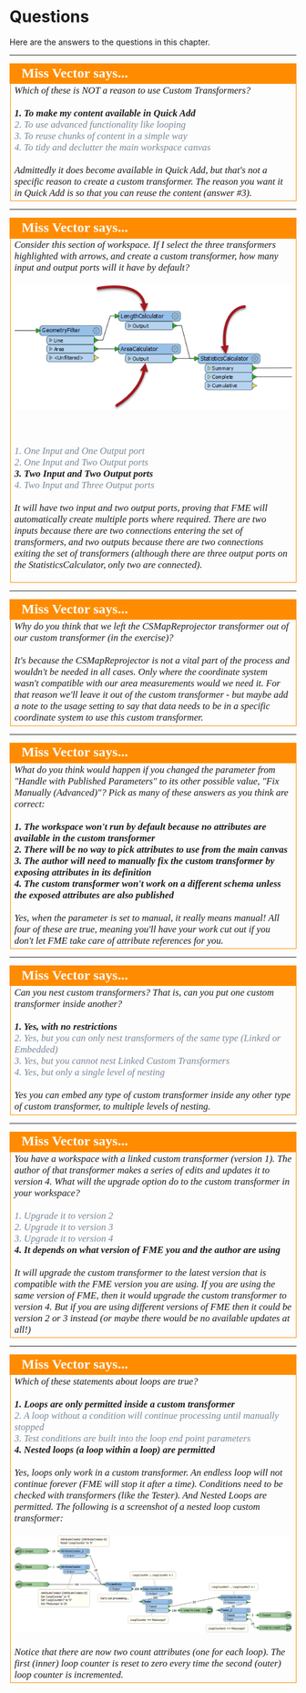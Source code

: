 # Questions #

Here are the answers to the questions in this chapter.


---

<!--Person X Says Section-->

<table style="border-spacing: 0px">
<tr>
<td style="vertical-align:middle;background-color:darkorange;border: 2px solid darkorange">
<i class="fa fa-quote-left fa-lg fa-pull-left fa-fw" style="color:white;padding-right: 12px;vertical-align:text-top"></i>
<span style="color:white;font-size:x-large;font-weight: bold;font-family:serif">Miss Vector says...</span>
</td>
</tr>

<tr>
<td style="border: 1px solid darkorange">
<span style="font-family:serif; font-style:italic; font-size:larger">
Which of these is NOT a reason to use Custom Transformers?
<br><br><span style="font-weight:bold">1. To make my content available in Quick Add</span>
<br><span style="color:lightslategrey">2. To use advanced functionality like looping</span>
<br><span style="color:lightslategrey">3. To reuse chunks of content in a simple way</span>
<br><span style="color:lightslategrey">4. To tidy and declutter the main workspace canvas</span>
<br><br>Admittedly it does become available in Quick Add, but that's not a specific reason to create a custom transformer. The reason you want it in Quick Add is so that you can reuse the content (answer #3).
</span>
</td>
</tr>
</table>

---

<!--Person X Says Section-->

<table style="border-spacing: 0px">
<tr>
<td style="vertical-align:middle;background-color:darkorange;border: 2px solid darkorange">
<i class="fa fa-quote-left fa-lg fa-pull-left fa-fw" style="color:white;padding-right: 12px;vertical-align:text-top"></i>
<span style="color:white;font-size:x-large;font-weight: bold;font-family:serif">Miss Vector says...</span>
</td>
</tr>

<tr>
<td style="border: 1px solid darkorange">
<span style="font-family:serif; font-style:italic; font-size:larger">
Consider this section of workspace. If I select the three transformers highlighted with arrows, and create a custom transformer, how many input and output ports will it have by default?
<br><br><img src="./Images/Img3.19.CustomTransformerCreationWhatPorts.png">

<br><br><span style="color:lightslategrey">1. One Input and One Output port</span>
<br><span style="color:lightslategrey">2. One Input and Two Output ports</span>
<br><span style="font-weight:bold">3. Two Input and Two Output ports</span>
<br><span style="color:lightslategrey">4. Two Input and Three Output ports</span>
<br><br>It will have two input and two output ports, proving that FME will automatically create multiple ports where required. There are two inputs because there are two connections entering the set of transformers, and two outputs because there are two connections exiting the set of transformers (although there are three output ports on the StatisticsCalculator, only two are connected).
</span>
</td>
</tr>
</table>

---

<!--Person X Says Section-->

<table style="border-spacing: 0px">
<tr>
<td style="vertical-align:middle;background-color:darkorange;border: 2px solid darkorange">
<i class="fa fa-quote-left fa-lg fa-pull-left fa-fw" style="color:white;padding-right: 12px;vertical-align:text-top"></i>
<span style="color:white;font-size:x-large;font-weight: bold;font-family:serif">Miss Vector says...</span>
</td>
</tr>

<tr>
<td style="border: 1px solid darkorange">
<span style="font-family:serif; font-style:italic; font-size:larger">
Why do you think that we left the CSMapReprojector transformer out of our custom transformer (in the exercise)?
<br><br>It's because the CSMapReprojector is not a vital part of the process and wouldn't be needed in all cases. Only where the coordinate system wasn't compatible with our area measurements would we need it. For that reason we'll leave it out of the custom transformer - but maybe add a note to the usage setting to say that data needs to be in a specific coordinate system to use this custom transformer.
</span>
</td>
</tr>
</table>

---

<!--Person X Says Section-->

<table style="border-spacing: 0px">
<tr>
<td style="vertical-align:middle;background-color:darkorange;border: 2px solid darkorange">
<i class="fa fa-quote-left fa-lg fa-pull-left fa-fw" style="color:white;padding-right: 12px;vertical-align:text-top"></i>
<span style="color:white;font-size:x-large;font-weight: bold;font-family:serif">Miss Vector says...</span>
</td>
</tr>

<tr>
<td style="border: 1px solid darkorange">
<span style="font-family:serif; font-style:italic; font-size:larger">
What do you think would happen if you changed the parameter from "Handle with Published Parameters" to its other possible value, "Fix Manually (Advanced)"? Pick as many of these answers as you think are correct:
<br><br><span style="font-weight:bold">1. The workspace won't run by default because no attributes are available in the custom transformer</span>
<br><span style="font-weight:bold">2. There will be no way to pick attributes to use from the main canvas</span>
<br><span style="font-weight:bold">3. The author will need to manually fix the custom transformer by exposing attributes in its definition</span>
<br><span style="font-weight:bold">4. The custom transformer won't work on a different schema unless the exposed attributes are also published</span>
<br><br>Yes, when the parameter is set to manual, it really means manual! All four of these are true, meaning you'll have your work cut out if you don't let FME take care of attribute references for you.
</span>
</td>
</tr>
</table>

---

<!--Person X Says Section-->

<table style="border-spacing: 0px">
<tr>
<td style="vertical-align:middle;background-color:darkorange;border: 2px solid darkorange">
<i class="fa fa-quote-left fa-lg fa-pull-left fa-fw" style="color:white;padding-right: 12px;vertical-align:text-top"></i>
<span style="color:white;font-size:x-large;font-weight: bold;font-family:serif">Miss Vector says...</span>
</td>
</tr>

<tr>
<td style="border: 1px solid darkorange">
<span style="font-family:serif; font-style:italic; font-size:larger">
Can you nest custom transformers? That is, can you put one custom transformer inside another?
<br><br><span style="font-weight:bold">1. Yes, with no restrictions</span>
<br><span style="color:lightslategrey">2. Yes, but you can only nest transformers of the same type (Linked or Embedded)</span>
<br><span style="color:lightslategrey">3. Yes, but you cannot nest Linked Custom Transformers</span>
<br><span style="color:lightslategrey">4. Yes, but only a single level of nesting</span>
<br><br>Yes you can embed any type of custom transformer inside any other type of custom transformer, to multiple levels of nesting.
</span>
</td>
</tr>
</table>

---

<!--Person X Says Section-->

<table style="border-spacing: 0px">
<tr>
<td style="vertical-align:middle;background-color:darkorange;border: 2px solid darkorange">
<i class="fa fa-quote-left fa-lg fa-pull-left fa-fw" style="color:white;padding-right: 12px;vertical-align:text-top"></i>
<span style="color:white;font-size:x-large;font-weight: bold;font-family:serif">Miss Vector says...</span>
</td>
</tr>

<tr>
<td style="border: 1px solid darkorange">
<span style="font-family:serif; font-style:italic; font-size:larger">
You have a workspace with a linked custom transformer (version 1). The author of that transformer makes a series of edits and updates it to version 4. What will the upgrade option do to the custom transformer in your workspace?
<br><br><span style="color:lightslategrey">1. Upgrade it to version 2</span>
<br><span style="color:lightslategrey">2. Upgrade it to version 3</span>
<br><span style="color:lightslategrey">3. Upgrade it to version 4</span>
<br><span style="font-weight:bold">4. It depends on what version of FME you and the author are using</span>
<br><br>It will upgrade the custom transformer to the latest version that is compatible with the FME version you are using. If you are using the same version of FME, then it would upgrade the custom transformer to version 4. But if you are using different versions of FME then it could be version 2 or 3 instead (or maybe there would be no available updates at all!)
</span>
</td>
</tr>
</table>

---

<!--Person X Says Section-->

<table style="border-spacing: 0px">
<tr>
<td style="vertical-align:middle;background-color:darkorange;border: 2px solid darkorange">
<i class="fa fa-quote-left fa-lg fa-pull-left fa-fw" style="color:white;padding-right: 12px;vertical-align:text-top"></i>
<span style="color:white;font-size:x-large;font-weight: bold;font-family:serif">Miss Vector says...</span>
</td>
</tr>

<tr>
<td style="border: 1px solid darkorange">
<span style="font-family:serif; font-style:italic; font-size:larger">
Which of these statements about loops are true?
<br><br><span style="font-weight:bold">1. Loops are only permitted inside a custom transformer</span>
<br><span style="color:lightslategrey">2. A loop without a condition will continue processing until manually stopped</span>
<br><span style="color:lightslategrey">3. Test conditions are built into the loop end point parameters</span>
<br><span style="font-weight:bold">4. Nested loops (a loop within a loop) are permitted</span>
<br><br>Yes, loops only work in a custom transformer. An endless loop will not continue forever (FME will stop it after a time). Conditions need to be checked with transformers (like the Tester). And Nested Loops are permitted. The following is a screenshot of a nested loop custom transformer:
<br><br><img src="./Images/Img3.60.CTLoopNested.png">
<br><br>Notice that there are now two count attributes (one for each loop). The first (inner) loop counter is reset to zero every time the second (outer) loop counter is incremented.
</span>
</td>
</tr>
</table>
